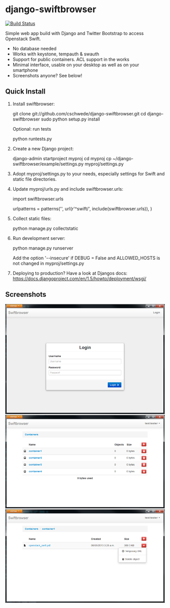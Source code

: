 django-swiftbrowser
===================

[![Build Status](https://travis-ci.org/cschwede/django-swiftbrowser.png?branch=master)](https://travis-ci.org/cschwede/django-swiftbrowser)

Simple web app build with Django and Twitter Bootstrap to access Openstack Swift.

* No database needed
* Works with keystone, tempauth & swauth
* Support for public containers. ACL support in the works
* Minimal interface, usable on your desktop as well as on your smartphone
* Screenshots anyone? See below!

Quick Install
-------------

1) Install swiftbrowser:

    git clone git://github.com/cschwede/django-swiftbrowser.git
    cd django-swiftbrowser
    sudo python setup.py install

   Optional: run tests

    python runtests.py

2) Create a new Django project:

    django-admin startproject myproj
    cd myproj
    cp ~/django-swiftbrowser/example/settings.py myproj/settings.py


3) Adopt myproj/settings.py to your needs, especially settings for Swift and static file directories.

4) Update myproj/urls.py and include swiftbrowser.urls:

    import swiftbrowser.urls

    urlpatterns = patterns('',
        url(r'^swift/', include(swiftbrowser.urls)),
    )

5) Collect static files:

    python manage.py collectstatic

6) Run development server:
    
    python manage.py runserver

    Add the option '--insecure' if DEBUG = False and ALLOWED_HOSTS is not changed in myproj/settings.py

7) Deploying to production? Have a look at Djangos docs: https://docs.djangoproject.com/en/1.5/howto/deployment/wsgi/

Screenshots
-----------

![Login screen](screenshots/00.png)
![Container view](screenshots/01.png)
![Object view](screenshots/02.png)
